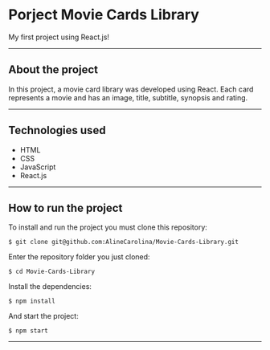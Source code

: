 # Porject Movie Cards Library
My first project using React.js!

---

## About the project
In this project, a movie card library was developed using React. Each card represents a movie and has an image, title, subtitle, synopsis and rating.

---

## Technologies used
  * HTML
  * CSS
  * JavaScript
  * React.js

---

## How to run the project
To install and run the project you must clone this repository:
```
$ git clone git@github.com:AlineCarolina/Movie-Cards-Library.git
```
Enter the repository folder you just cloned:
```
$ cd Movie-Cards-Library
```
Install the dependencies:
```
$ npm install
```
And start the project:
```
$ npm start
```




---

